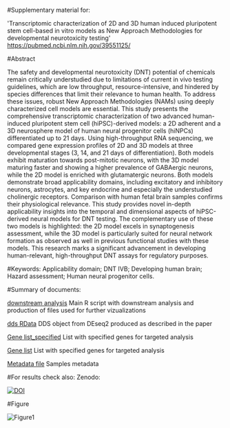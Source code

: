 #Supplementary material for: 

'Transcriptomic characterization of 2D and 3D human induced pluripotent stem cell-based in vitro models as New Approach Methodologies for developmental neurotoxicity testing'  https://pubmed.ncbi.nlm.nih.gov/39551125/
 
#Abstract

The safety and developmental neurotoxicity (DNT) potential of chemicals remain critically understudied due to limitations of current in vivo testing guidelines, which are low throughput, resource-intensive, and hindered by species differences that limit their relevance to human health. To address these issues, robust New Approach Methodologies (NAMs) using deeply characterized cell models are essential. This study presents the comprehensive transcriptomic characterization of two advanced human-induced pluripotent stem cell (hiPSC)-derived models: a 2D adherent and a 3D neurosphere model of human neural progenitor cells (hiNPCs) differentiated up to 21 days. Using high-throughput RNA sequencing, we compared gene expression profiles of 2D and 3D models at three developmental stages (3, 14, and 21 days of differentiation). Both models exhibit maturation towards post-mitotic neurons, with the 3D model maturing faster and showing a higher prevalence of GABAergic neurons, while the 2D model is enriched with glutamatergic neurons. Both models demonstrate broad applicability domains, including excitatory and inhibitory neurons, astrocytes, and key endocrine and especially the understudied cholinergic receptors. Comparison with human fetal brain samples confirms their physiological relevance. This study provides novel in-depth applicability insights into the temporal and dimensional aspects of hiPSC-derived neural models for DNT testing. The complementary use of these two models is highlighted: the 2D model excels in synaptogenesis assessment, while the 3D model is particularly suited for neural network formation as observed as well in previous functional studies with these models. This research marks a significant advancement in developing human-relevant, high-throughput DNT assays for regulatory purposes.

#Keywords:    Applicability domain; DNT IVB; Developing human brain; Hazard assessment; Human neural progenitor cells.

#Summary of documents:

[downstream analysis](https://github.com/bazyliszek/2D_vs_3D_2024/downstream_analysis_script.R)      Main R script with downstream analysis and production of files used for further vizualizations

[dds RData](https://github.com/bazyliszek/2D_vs_3D_2024/ddeseq2.dds.RData)      DDS object from DEseq2 produced as described in the paper

[Gene list_specified](https://github.com/bazyliszek/2D_vs_3D_2024/Gene_list_specified_14012024.xlsx)      List with specified genes for targeted analysis

[Gene list](https://github.com/bazyliszek/2D_vs_3D_2024/Gene_list_ML.xlsx)      List with specified genes for targeted analysis

[Metadata file](https://github.com/bazyliszek/2D_vs_3D_2024/220704_samples_run1_2_met_Marcin_Lea_2D_vs_3D.xlsx)      Samples metadata


#For results check also: Zenodo:

[![DOI](https://zenodo.org/badge/DOI/10.5281/zenodo.11397464.svg)](https://zenodo.org/records/11397464)


#Figure

![Figure1](https://github.com/bazyliszek/2D_vs_3D_2024/F1.png)






